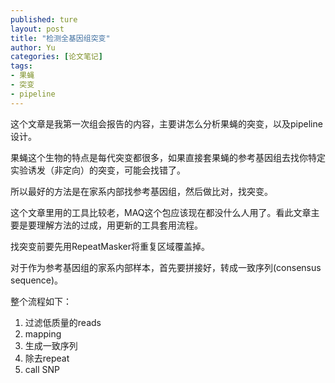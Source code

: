 ```yaml
---
published: ture
layout: post
title: "检测全基因组突变"
author: Yu
categories: [论文笔记]
tags:
- 果蝇
- 突变
- pipeline
---
```


这个文章是我第一次组会报告的内容，主要讲怎么分析果蝇的突变，以及pipeline设计。

果蝇这个生物的特点是每代突变都很多，如果直接套果蝇的参考基因组去找你特定实验诱发（非定向）的突变，可能会找错了。

所以最好的方法是在家系内部找参考基因组，然后做比对，找突变。

这个文章里用的工具比较老，MAQ这个包应该现在都没什么人用了。看此文章主要是要理解方法的过成，用更新的工具套用流程。

找突变前要先用RepeatMasker将重复区域覆盖掉。

对于作为参考基因组的家系内部样本，首先要拼接好，转成一致序列(consensus sequence)。

整个流程如下：
1. 过滤低质量的reads
2. mapping
3. 生成一致序列
4. 除去repeat
5. call SNP
